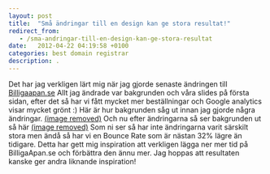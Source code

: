 ```yaml
---
layout: post
title:  "Små ändringar till en design kan ge stora resultat!"
redirect_from:
   - /sma-andringar-till-en-design-kan-ge-stora-resultat
date:   2012-04-22 04:19:58 +0100
categories: best domain registrar
description: .
---
```


Det har jag verkligen lärt mig när jag gjorde senaste ändringen till [Billigaapan.se](http://Billigaapan.se "Billigaapan.se") Allt jag ändrade var bakgrunden och våra slides på första sidan, efter det så har vi fått mycket mer beställningar och Google analytics visar mycket grönt :) Här är hur bakgrunden såg ut innan jag gjorde några ändringar. [(image removed)](http://markustenghamn.se/wp-content/uploads/2012/04/gammalbg.png) Och nu efter ändringarna så ser bakgrunden ut så här [(image removed)](http://markustenghamn.se/wp-content/uploads/2012/04/nybg.png) Som ni ser så har inte ändringarna varit särskilt stora men ändå så har vi en Bounce Rate som är nästan 32% lägre än tidigare. Detta har gett mig inspiration att verkligen lägga ner mer tid på BilligaApan.se och förbättra den ännu mer. Jag hoppas att resultaten kanske ger andra liknande inspiration!